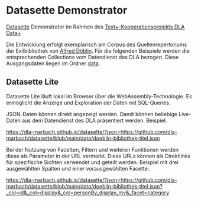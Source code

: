 # Datasette Demonstrator

[Datasette](https://datasette.io/) Demonstrator im Rahmen des [Text+-Kooperationsprojekts DLA Data+](https://www.dla-marbach.de/bibliothek/projekte/text-kooperationsprojekt-dla-data/)

Die Entwicklung erfolgt exemplarisch am Corpus des Quellenrepertoriums der Exilbibliothek von [Alfred Döblin](https://www.dla-marbach.de/bibliothek/projekte/quellenrepertorium-der-exil-bibliotheken-im-deutschen-literaturarchiv-marbach-modul-1-alfred-doeblin/). Für die folgenden Beispiele werden die entsprechenden Collections vom Datendienst des DLA bezogen. Diese Ausgangsdaten liegen im Ordner [data](data).

## Datasette Lite

Datasette Lite läuft lokal im Browser über die WebAssembly-Technologie. Es ermöglicht die Anzeige und Exploration der Daten mit SQL-Queries.

JSON-Daten können direkt angezeigt werden. Damit können beliebige Live-Daten aus dem Datendienst des DLA präsentiert werden. Beispiel:

https://dla-marbach.github.io/datasette/?json=https://github.com/dla-marbach/datasette/blob/main/data/doeblin-bibliothek-titel.json

Bei der Nutzung von Facetten, Filtern und weiteren Funktionen werden diese als Parameter in der URL vermerkt. Diese URLs können als Direktlinks für spezifische Sichten verwendet und geteilt werden. Beispiel mit drei ausgewählten Spalten und einer vorausgewählten Facette:

https://dla-marbach.github.io/datasette/?json=https://github.com/dla-marbach/datasette/blob/main/data/doeblin-bibliothek-titel.json?_col=id&_col=display&_col=personBy_display_mv&_facet=category
